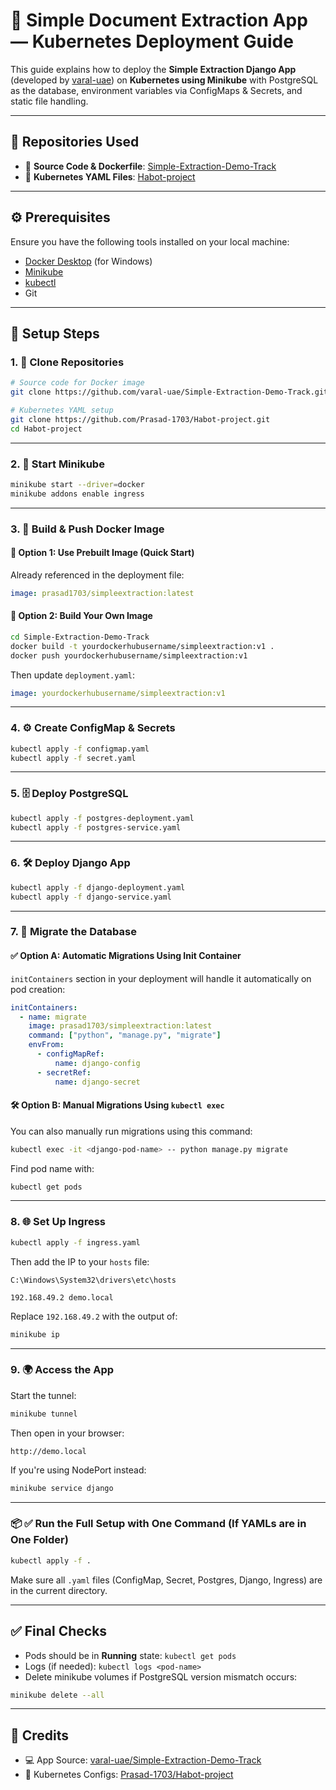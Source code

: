 
# 🧠 Simple Document Extraction App — Kubernetes Deployment Guide

This guide explains how to deploy the **Simple Extraction Django App** (developed by [varal-uae](https://github.com/varal-uae/Simple-Extraction-Demo-Track)) on **Kubernetes using Minikube** with PostgreSQL as the database, environment variables via ConfigMaps & Secrets, and static file handling.

---

## 📁 Repositories Used

- 🔹 **Source Code & Dockerfile**: [Simple-Extraction-Demo-Track](https://github.com/varal-uae/Simple-Extraction-Demo-Track.git)
- 🔸 **Kubernetes YAML Files**: [Habot-project](https://github.com/Prasad-1703/Habot-project.git)

---

## ⚙️ Prerequisites

Ensure you have the following tools installed on your local machine:

- [Docker Desktop](https://www.docker.com/products/docker-desktop) (for Windows)
- [Minikube](https://minikube.sigs.k8s.io/docs/start/)
- [kubectl](https://kubernetes.io/docs/tasks/tools/)
- Git

---

## 🚀 Setup Steps

### 1. 📂 Clone Repositories

```bash
# Source code for Docker image
git clone https://github.com/varal-uae/Simple-Extraction-Demo-Track.git

# Kubernetes YAML setup
git clone https://github.com/Prasad-1703/Habot-project.git
cd Habot-project
```

---

### 2. 🚢 Start Minikube

```bash
minikube start --driver=docker
minikube addons enable ingress
```

---

### 3. 🐳 Build & Push Docker Image

#### 🔹 Option 1: Use Prebuilt Image (Quick Start)

Already referenced in the deployment file:

```yaml
image: prasad1703/simpleextraction:latest
```

#### 🔸 Option 2: Build Your Own Image

```bash
cd Simple-Extraction-Demo-Track
docker build -t yourdockerhubusername/simpleextraction:v1 .
docker push yourdockerhubusername/simpleextraction:v1
```

Then update `deployment.yaml`:

```yaml
image: yourdockerhubusername/simpleextraction:v1
```

---

### 4. ⚙️ Create ConfigMap & Secrets

```bash
kubectl apply -f configmap.yaml
kubectl apply -f secret.yaml
```

---

### 5. 🗄 Deploy PostgreSQL

```bash
kubectl apply -f postgres-deployment.yaml
kubectl apply -f postgres-service.yaml
```

---

### 6. 🛠 Deploy Django App

```bash
kubectl apply -f django-deployment.yaml
kubectl apply -f django-service.yaml
```

---

### 7. 🏁 Migrate the Database

#### ✅ Option A: Automatic Migrations Using Init Container

`initContainers` section in your deployment will handle it automatically on pod creation:

```yaml
initContainers:
  - name: migrate
    image: prasad1703/simpleextraction:latest
    command: ["python", "manage.py", "migrate"]
    envFrom:
      - configMapRef:
          name: django-config
      - secretRef:
          name: django-secret
```

#### 🛠 Option B: Manual Migrations Using `kubectl exec`

You can also manually run migrations using this command:

```bash
kubectl exec -it <django-pod-name> -- python manage.py migrate
```

Find pod name with:

```bash
kubectl get pods
```

---

### 8. 🌐 Set Up Ingress

```bash
kubectl apply -f ingress.yaml
```

Then add the IP to your `hosts` file:

```plaintext
C:\Windows\System32\drivers\etc\hosts

192.168.49.2 demo.local
```

Replace `192.168.49.2` with the output of:

```bash
minikube ip
```

---

### 9. 🌍 Access the App

Start the tunnel:

```bash
minikube tunnel
```

Then open in your browser:

```plaintext
http://demo.local
```

If you're using NodePort instead:

```bash
minikube service django
```

---

### 📦 ✅ Run the Full Setup with One Command (If YAMLs are in One Folder)

```bash
kubectl apply -f .
```

Make sure all `.yaml` files (ConfigMap, Secret, Postgres, Django, Ingress) are in the current directory.

---

## ✅ Final Checks

- Pods should be in **Running** state: `kubectl get pods`
- Logs (if needed): `kubectl logs <pod-name>`
- Delete minikube volumes if PostgreSQL version mismatch occurs:

```bash
minikube delete --all
```

---

## 🙌 Credits

- 💻 App Source: [varal-uae/Simple-Extraction-Demo-Track](https://github.com/varal-uae/Simple-Extraction-Demo-Track)
- 🔧 Kubernetes Configs: [Prasad-1703/Habot-project](https://github.com/Prasad-1703/Habot-project)
